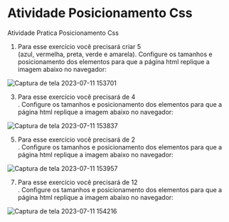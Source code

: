 # Atividade Posicionamento Css
Atividade Pratica Posicionamento Css

1. Para esse exercício você precisará criar 5 <div> (azul, vermelha, preta, verde e amarela).
Configure os tamanhos e posicionamento
dos elementos para que a página html replique a imagem abaixo no navegador:

![Captura de tela 2023-07-11 153701](https://github.com/RogerioFernandesSilva/Css/assets/106206470/40014bd8-7a0c-42ae-8af2-4591c31f1dac)

3. Para esse exercício você precisará de 4 <div>.
Configure os tamanhos e posicionamento dos elementos para que a página html
replique a imagem abaixo no navegador:

![Captura de tela 2023-07-11 153837](https://github.com/RogerioFernandesSilva/Css/assets/106206470/460440a5-248a-4164-941e-3db1db62b060)

5. Para esse exercício você precisará de 2 <div>.
Configure os tamanhos e posicionamento dos elementos para que a página html
replique a imagem abaixo no navegador:

![Captura de tela 2023-07-11 153957](https://github.com/RogerioFernandesSilva/Css/assets/106206470/23c7f152-41ee-4952-ac53-b9ecabbadf44)

7. Para esse exercício você precisará de 12 <div>.
Configure os tamanhos e posicionamento dos elementos para que a página html
replique a imagem abaixo no navegador:

![Captura de tela 2023-07-11 154216](https://github.com/RogerioFernandesSilva/Css/assets/106206470/9c5bd560-7f9a-4beb-92c5-0b76138011ba)
